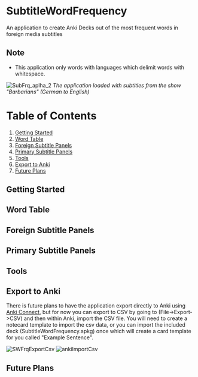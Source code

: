 # SubtitleWordFrequency
An application to create Anki Decks out of the most frequent words in foreign media subtitles

## Note
- This application only words with languages which delimit words with whitespace.
  
![SubFrq_aplha_2](https://github.com/buffman23/SubtitleWordFrequency/assets/25783731/e7da273e-4d3a-4701-8b3e-2512fbad12e0)
*The application loaded with subtitles from the show "Barbarians" (German to English)*
# Table of Contents
1. [Getting Started](##getting_started)
2. [Word Table](##word_table)
3. [Foreign Subtitle Panels](##foreign_subtitle_panel)
4. [Primary Subtitle Panels](##primary_subtitle_panel)
5. [Tools](##tools)
6. [Export to Anki](##exort_to_anki)
7. [Future Plans](##future_plans)

## Getting Started <a name="getting_started"></a>

## Word Table <a name="word_table"></a>

## Foreign Subtitle Panels <a name="foreign_subtitle_panel"></a>

## Primary Subtitle Panels <a name="primary_subtitle_panel"></a>

## Tools <a name="tools"></a>

## Export to Anki <a name="export_to_anki"></a>
There is future plans to have the application export directly to Anki using [Anki Connect](https://ankiweb.net/shared/info/2055492159), but for now you can export to CSV by going to (File->Export->CSV) and then within Anki, import the CSV file.
You will need to create a notecard template to import the csv data, or you can import the included deck (SubtitleWordFrequency.apkg) once which will create a card template for you called "Example Sentence".

![SWFrqExportCsv](https://github.com/buffman23/SubtitleWordFrequency/assets/25783731/5409f820-ad04-4423-9300-20877bde6873)
![ankiImportCsv](https://github.com/buffman23/SubtitleWordFrequency/assets/25783731/531c08b8-9ab4-4bec-a4f2-04990e97d82a)

## Future Plans <a name="future_plans"></a>
